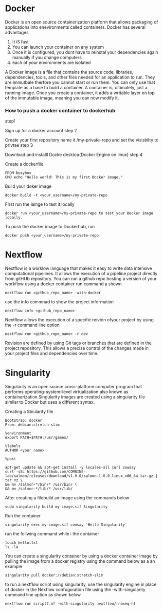 # Docker
Docker is an open source containerization platform  that allows packaging of applications into enevironments called containers.
Docker has several advantages
1. It iS fast
2. You can launch your container on any system
3. Once it is configured, you dont have to reinstal your dependencies again manually if you change computers
4. each of your environments are isolated

A Docker image is a file that contains the source code, libraries, dependencies, tools, and other files needed for an application to run. They are immutbale therfore  you cannot start or run them. You can only use that template as a base to build a container. A container is, ultimately, just a running image. Once you create a container, it adds a writable layer on top of the immutable image, meaning you can now modify it.

### How to push a docker container to dockerhub
 step1
 
 Sign up for a docker account
 step 2
 
 Create your first repository name it <your-username>/my-private-repo and set the visisbilty to privtae
 step 3
  
 Download and installl Docke desktop(Docker Engine on linux)
 step 4
  
 Create a dockerfile 
  
  ```
  FROM busybox
CMD echo "Hello world! This is my first Docker image."
  ```
  
  Build your doker image
  
  ```
  docker build -t <your_username>/my-private-repo 
  ```
  
  FIrst run the iamge to test it locally 
  ```
  docker run <your_username>/my-private-repo to test your Docker image locally.
  ```
  
  To push the docker image to Dockerhub, run
  ```
  docker push <your_username>/my-private-repo
  ```
  
  # Nextflow
  
  Nextflow is a worklow language that makes it easy to write data intensive computational  pipelines.
  It allows the execution of a pipeline project directly from  gitHUb repository. 
  You can run a github repo hosting a version of your workflow using a docker container run command a shown
  ```
  nextflow run <github_repo_name> -with-docker
  ``` 
  use the info commnad to show the project information
  ```
  nextflow info <github_repo_name>
  ```
  
 Nextflow allows the execution of a specific reivion ofyour project by using the -r command line option
  ```
 nextflow run <github_repo_name> -r dev
  ```
  
 Revision are defined by using Git tags or branches that are  defined in the project repository.
This allows a precise control of the changes made in your project files and dependencies over time. 
  
  # Singularity
  
Singularity is an open source  cross-platform  computer program that performs operating-system-level virtualization also known as containerization.Singularity images are created using a singularity file similar to Docker but uses a different syntax. 
  
 Creating a Sinularity file
  
  ```
  Bootstrap: docker
From: debian:stretch-slim

%environment
export PATH=$PATH:/usr/games/

%labels
AUTHOR <your name>

%post

apt-get update && apt-get install -y locales-all curl cowsay
curl -sSL https://github.com/COMBINE-lab/salmon/releases/download/v1.0.0/salmon-1.0.0_linux_x86_64.tar.gz | tar xz \
 && mv /salmon-*/bin/* /usr/bin/ \
 && mv /salmon-*/lib/* /usr/lib/
  ```
 After creating a filebuild an image using the commands below
  ```
  sudo singularity build my-image.sif Singularity
  ```
  Run the container
  ```
  singularity exec my-image.sif cowsay 'Hello Singularity'
  ```
  run the follwing command while i the container
  ```
  touch hello.txt
ls -la
  ```
  
You can create  a singularity container by using a docker container image by pulling the image from a docker registry using the command below as a an example
  ```
  singularity pull docker://debian:stretch-slim
  ```
  to run a nextflow script using singularity, use the singularity engine in place of docker in the Nexflow confuguration file using the -with-singularity command line option as shown below
  ```
  nextflow run script7.nf -with-singularity nextflow/rnaseq-nf
  ```
  
  
  
  
  

  
  
  
  
  
  
 
 
 
 
 

